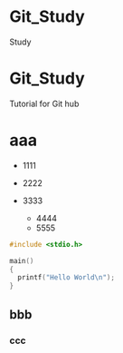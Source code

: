 # Git_Study
Study
# Git_Study
Tutorial for Git hub

# aaa

- 1111
- 2222
- 3333

  * 4444
  * 5555

```.c
#include <stdio.h>

main()
{
  printf("Hello World\n");
}
```

## bbb
### ccc
